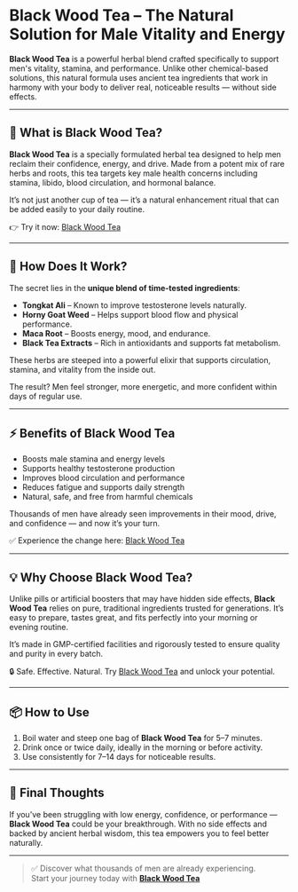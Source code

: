 # Black Wood Tea – The Natural Solution for Male Vitality and Energy

**Black Wood Tea** is a powerful herbal blend crafted specifically to support men's vitality, stamina, and performance. Unlike other chemical-based solutions, this natural formula uses ancient tea ingredients that work in harmony with your body to deliver real, noticeable results — without side effects.

---

## 🌿 What is Black Wood Tea?

**Black Wood Tea** is a specially formulated herbal tea designed to help men reclaim their confidence, energy, and drive. Made from a potent mix of rare herbs and roots, this tea targets key male health concerns including stamina, libido, blood circulation, and hormonal balance.

It’s not just another cup of tea — it’s a natural enhancement ritual that can be added easily to your daily routine.

👉 Try it now: [Black Wood Tea](https://en-blackwoodtea.us/)

---

## 🧠 How Does It Work?

The secret lies in the **unique blend of time-tested ingredients**:

- **Tongkat Ali** – Known to improve testosterone levels naturally.
- **Horny Goat Weed** – Helps support blood flow and physical performance.
- **Maca Root** – Boosts energy, mood, and endurance.
- **Black Tea Extracts** – Rich in antioxidants and supports fat metabolism.

These herbs are steeped into a powerful elixir that supports circulation, stamina, and vitality from the inside out. 

The result? Men feel stronger, more energetic, and more confident within days of regular use.

---

## ⚡ Benefits of Black Wood Tea

- Boosts male stamina and energy levels  
- Supports healthy testosterone production  
- Improves blood circulation and performance  
- Reduces fatigue and supports daily strength  
- Natural, safe, and free from harmful chemicals

Thousands of men have already seen improvements in their mood, drive, and confidence — and now it’s your turn.

✅ Experience the change here: [Black Wood Tea](https://en-blackwoodtea.us/)

---

## 💡 Why Choose Black Wood Tea?

Unlike pills or artificial boosters that may have hidden side effects, **Black Wood Tea** relies on pure, traditional ingredients trusted for generations. It’s easy to prepare, tastes great, and fits perfectly into your morning or evening routine.

It’s made in GMP-certified facilities and rigorously tested to ensure quality and purity in every batch.

🔒 Safe. Effective. Natural. Try [Black Wood Tea](https://en-blackwoodtea.us/) and unlock your potential.

---

## 📦 How to Use

1. Boil water and steep one bag of **Black Wood Tea** for 5–7 minutes.  
2. Drink once or twice daily, ideally in the morning or before activity.  
3. Use consistently for 7–14 days for noticeable results.  

---

## 🚀 Final Thoughts

If you’ve been struggling with low energy, confidence, or performance — **Black Wood Tea** could be your breakthrough. With no side effects and backed by ancient herbal wisdom, this tea empowers you to feel better naturally.

---

> ✅ Discover what thousands of men are already experiencing.  
> Start your journey today with [**Black Wood Tea**](https://en-blackwoodtea.us/)

